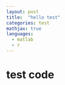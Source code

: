 ```yaml
---
layout: post
title:  "hello test"
categories: test
mathjax: true
languages:
  - matlab
  - r
---
```


# test code
